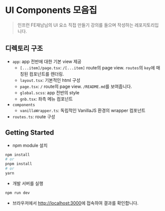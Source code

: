 # UI Components 모음집

> 인프런 FE재남님의 UI 요소 직접 만들기 강의를 들으며 작성하는 레포지토리입니다.

## 디렉토리 구조

- `app`: app 전반에 대한 기본 view 제공
  - `[...item]/page.tsx`: `/[...item]` route의 page view. `routes`의 `key`에 매칭된 컴포넌트를 렌더링.
  - `layout.tsx`: 기본적인 html 구성
  - `page.tsx`: `/` route의 page view. `/README.md`를 보여줍니다.
  - `global.scss`: app 전반의 style
  - `gnb.tsx`: 좌측 메뉴 컴포넌트
- `components`
  - `vanillaWrapper.ts`: 독립적인 VanillaJS 환경의 wrapper 컴포넌트
- `routes.ts`: route 구성

## Getting Started

- npm module 설치

```bash
npm install
# or
pnpm install
# or
yarn
```

- 개발 서버를 실행

```bash
npm run dev
```

- 브라우저에서 [http://localhost:3000](http://localhost:3000)에 접속하여 결과를 확인합니다.
